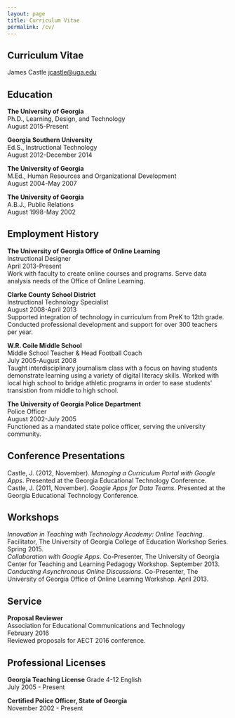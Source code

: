 ```yaml
---
layout: page
title: Curriculum Vitae
permalink: /cv/
---
```


## Curriculum Vitae

James Castle 
jcastle@uga.edu

## Education

**The University of Georgia**  
Ph.D., Learning, Design, and Technology  
August 2015-Present

**Georgia Southern University**  
Ed.S., Instructional Technology  
August 2012-December 2014

**The University of Georgia**  
M.Ed., Human Resources and Organizational Development  
August 2004-May 2007

**The University of Georgia**  
A.B.J., Public Relations  
August 1998-May 2002

## Employment History

**The University of Georgia Office of Online Learning**  
Instructional Designer  
April 2013-Present  
Work with faculty to create online courses and programs. Serve data analysis needs of the Office of Online Learning.

**Clarke County School District**  
Instructional Technology Specialist  
August 2008-April 2013  
Supported integration of technology in curriculum from PreK to 12th grade. Conducted professional development and support for over 300 teachers per year.

**W.R. Coile Middle School**  
Middle School Teacher & Head Football Coach  
July 2005-August 2008  
Taught interdisciplinary journalism class with a focus on having students demonstrate learning using a variety of digital literacy skills. Worked with local high school to bridge athletic programs in order to ease students' transistion from middle to high school.

**The University of Georgia Police Department**  
Police Officer  
August 2002-July 2005  
Functioned as a mandated state police officer, serving the university community.

## Conference Presentations

Castle, J. (2012, November). *Managing a Curriculum Portal with Google Apps*. Presented at the Georgia Educational Technology Conference.  
Castle, J. (2011, November). *Google Apps for Data Teams*. Presented at the Georgia Educational Technology Conference.

## Workshops
*Innovation in Teaching with Technology Academy: Online Teaching*. Facilitator, The University of Georgia College of Education Workshop Series. Spring 2015.  
*Collaboration with Google Apps*. Co-Presenter, The University of Georgia Center for Teaching and Learning Pedagogy Workshop. September 2013.  
*Conducting Asynchronous Online Discussions*. Co-Presenter, The University of Georgia Office of Online Learning Workshop. April 2013.

## Service

**Proposal Reviewer**  
Association for Educational Communications and Technology  
February 2016  
Reviewed proposals for AECT 2016 conference.

## Professional Licenses

**Georgia Teaching License**
Grade 4-12 English  
July 2005 - Present

**Certified Police Officer, State of Georgia**  
November 2002 - Present
